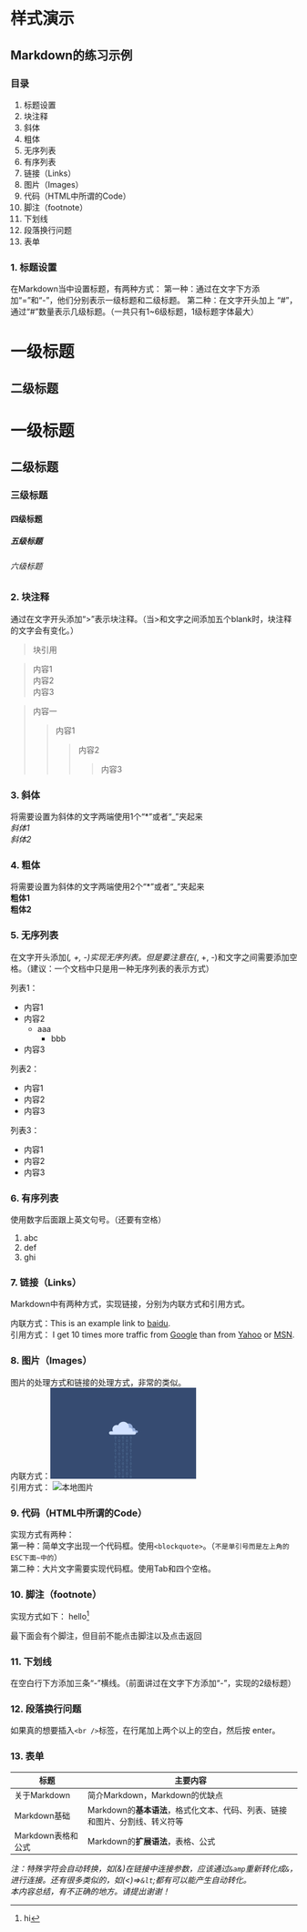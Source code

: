 # 样式演示

## Markdown的练习示例

### 目录  
1. 标题设置  
2. 块注释  
3. 斜体  
4. 粗体  
5. 无序列表  
6. 有序列表  
7. 链接（Links）  
8. 图片（Images）  
9. 代码（HTML中所谓的Code）  
10. 脚注（footnote）  
11. 下划线  
12. 段落换行问题  
13. 表单

### 1. 标题设置  
在Markdown当中设置标题，有两种方式：
第一种：通过在文字下方添加“=”和“-”，他们分别表示一级标题和二级标题。
第二种：在文字开头加上 “#”，通过“#”数量表示几级标题。（一共只有1~6级标题，1级标题字体最大）

一级标题
===
二级标题
-----  

# 一级标题
## 二级标题
### 三级标题
#### 四级标题
##### 五级标题
###### 六级标题

### 2. 块注释  
通过在文字开头添加“>”表示块注释。（当>和文字之间添加五个blank时，块注释的文字会有变化。）  
<blockquote>
<p>块引用</p>
</blockquote>  

> 内容1  
> 内容2  
> 内容3

> 内容一  
>
> > 内容1  
> > 
> > > 内容2  
> > >
> > > > 内容3  

### 3. 斜体  
将需要设置为斜体的文字两端使用1个“*”或者“_”夹起来  
*斜体1*  
_斜体2_

### 4. 粗体  
将需要设置为斜体的文字两端使用2个“*”或者“_”夹起来  
**粗体1**  
__粗体2__

### 5. 无序列表  
在文字开头添加(*, +, -)实现无序列表。但是要注意在(*, +, -)和文字之间需要添加空格。（建议：一个文档中只是用一种无序列表的表示方式）  

列表1：

* 内容1
* 内容2
    * aaa
        * bbb
* 内容3

列表2：

+ 内容1
+ 内容2
+ 内容3

列表3：

- 内容1
- 内容2
- 内容3

### 6. 有序列表  
使用数字后面跟上英文句号。（还要有空格）
1. abc
2. def
3. ghi

### 7. 链接（Links）  
Markdown中有两种方式，实现链接，分别为内联方式和引用方式。

内联方式：This is an example link to [baidu](http://baidu.com/).  
引用方式：
I get 10 times more traffic from [Google][1] than from [Yahoo][2] or [MSN][3].  

[1]: http://google.com/        "Google"
[2]: http://search.yahoo.com/  "Yahoo Search"
[3]: http://search.msn.com/    "MSN Search"

### 8. 图片（Images）  
图片的处理方式和链接的处理方式，非常的类似。  
内联方式：<img src="assets/cloud_storage.png" alt="本地图片" style="zoom:25%;" />  
引用方式：
![本地图片][id]

[id]: http://qsaltedfish.cn/images/20180327232719104249.jpg "Title"

### 9. 代码（HTML中所谓的Code）  
实现方式有两种：  
第一种：简单文字出现一个代码框。使用`<blockquote>`。（`不是单引号而是左上角的ESC下面~中的`）  
第二种：大片文字需要实现代码框。使用Tab和四个空格。

### 10. 脚注（footnote） 
实现方式如下：
hello[^hello]

[^hello]: hi

最下面会有个脚注，但目前不能点击脚注以及点击返回

### 11. 下划线  

在空白行下方添加三条“-”横线。（前面讲过在文字下方添加“-”，实现的2级标题）

### 12. 段落换行问题  
如果真的想要插入`<br />`标签，在行尾加上两个以上的空白，然后按 enter。

### 13. 表单  
标题| 主要内容
-------|----------
关于Markdown | 简介Markdown，Markdown的优缺点
Markdown基础 | Markdown的**基本语法**，格式化文本、代码、列表、链接和图片、分割线、转义符等
Markdown表格和公式 | Markdown的**扩展语法**，表格、公式

*注：特殊字符会自动转换，如(&)在链接中连接参数，应该通过`&amp`重新转化成`&`，进行连接。还有很多类似的，如(<)=>`&lt`;都有可以能产生自动转化。*  
*本内容总结，有不正确的地方。请提出谢谢！*